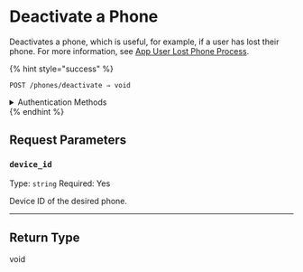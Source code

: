 # Deactivate a Phone

Deactivates a phone, which is useful, for example, if a user has lost their phone. For more information, see [App User Lost Phone Process](../../capability-guides/mobile-access/managing-phones-for-a-user-identity.md#app-user-lost-phone-process).

{% hint style="success" %}
```
POST /phones/deactivate ⇒ void
```

<details>

<summary>Authentication Methods</summary>

- API key
- Client session token
- Personal access token
  <br>Must also include the `seam-workspace` header in the request.
</details>
{% endhint %}


## Request Parameters

### `device_id`

Type: `string`
Required: Yes

Device ID of the desired phone.

---


## Return Type

void
